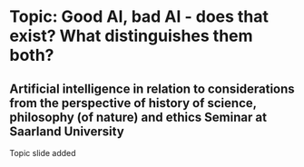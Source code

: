 # Topic:  Good AI, bad AI - does that exist? What distinguishes them both?
## Artificial intelligence in relation to considerations from the perspective of history of science, philosophy (of nature) and ethics Seminar at Saarland University

Topic slide added

